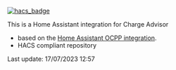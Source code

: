 [![hacs_badge](https://img.shields.io/badge/HACS-Custom-41BDF5.svg)](https://github.com/hacs/integration)

This is a Home Assistant integration for Charge Advisor

* based on the [Home Assistant OCPP integration](https://github.com/lbbrhzn/ocpp).
* HACS compliant repository

Last update: 17/07/2023 12:57

